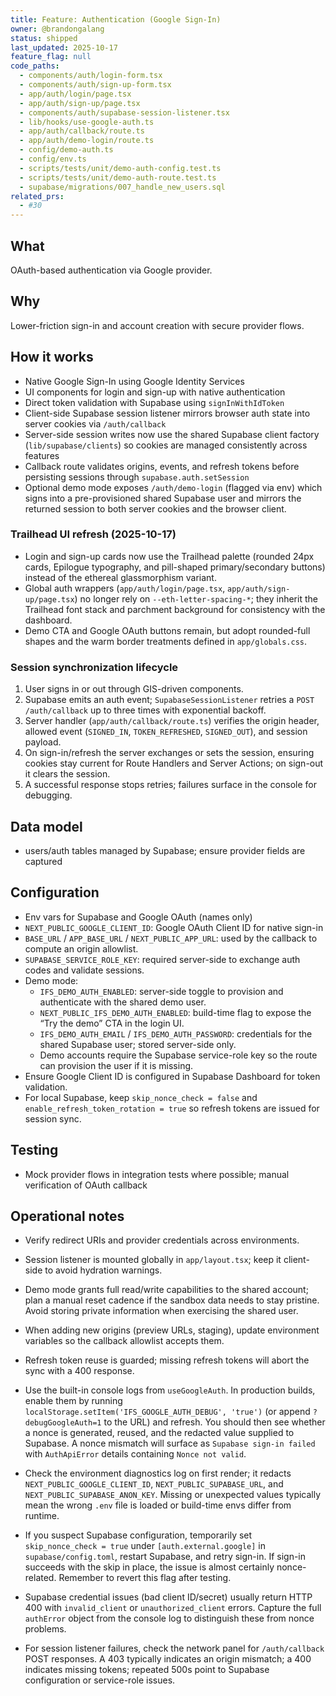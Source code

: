 ```yaml
---
title: Feature: Authentication (Google Sign-In)
owner: @brandongalang
status: shipped
last_updated: 2025-10-17
feature_flag: null
code_paths:
  - components/auth/login-form.tsx
  - components/auth/sign-up-form.tsx
  - app/auth/login/page.tsx
  - app/auth/sign-up/page.tsx
  - components/auth/supabase-session-listener.tsx
  - lib/hooks/use-google-auth.ts
  - app/auth/callback/route.ts
  - app/auth/demo-login/route.ts
  - config/demo-auth.ts
  - config/env.ts
  - scripts/tests/unit/demo-auth-config.test.ts
  - scripts/tests/unit/demo-auth-route.test.ts
  - supabase/migrations/007_handle_new_users.sql
related_prs:
  - #30
---
```


## What
OAuth-based authentication via Google provider.

## Why
Lower-friction sign-in and account creation with secure provider flows.

## How it works
- Native Google Sign-In using Google Identity Services
- UI components for login and sign-up with native authentication
- Direct token validation with Supabase using `signInWithIdToken`
- Client-side Supabase session listener mirrors browser auth state into server cookies via `/auth/callback`
- Server-side session writes now use the shared Supabase client factory (`lib/supabase/clients`) so cookies are managed consistently across features
- Callback route validates origins, events, and refresh tokens before persisting sessions through `supabase.auth.setSession`
- Optional demo mode exposes `/auth/demo-login` (flagged via env) which signs into a pre-provisioned shared Supabase user and mirrors the returned session to both server cookies and the browser client.

### Trailhead UI refresh (2025-10-17)
- Login and sign-up cards now use the Trailhead palette (rounded 24px cards, Epilogue typography, and pill-shaped primary/secondary buttons) instead of the ethereal glassmorphism variant.
- Global auth wrappers (`app/auth/login/page.tsx`, `app/auth/sign-up/page.tsx`) no longer rely on `--eth-letter-spacing-*`; they inherit the Trailhead font stack and parchment background for consistency with the dashboard.
- Demo CTA and Google OAuth buttons remain, but adopt rounded-full shapes and the warm border treatments defined in `app/globals.css`.

### Session synchronization lifecycle
1. User signs in or out through GIS-driven components.
2. Supabase emits an auth event; `SupabaseSessionListener` retries a `POST /auth/callback` up to three times with exponential backoff.
3. Server handler (`app/auth/callback/route.ts`) verifies the origin header, allowed event (`SIGNED_IN`, `TOKEN_REFRESHED`, `SIGNED_OUT`), and session payload.
4. On sign-in/refresh the server exchanges or sets the session, ensuring cookies stay current for Route Handlers and Server Actions; on sign-out it clears the session.
5. A successful response stops retries; failures surface in the console for debugging.

## Data model
- users/auth tables managed by Supabase; ensure provider fields are captured

## Configuration
- Env vars for Supabase and Google OAuth (names only)
- `NEXT_PUBLIC_GOOGLE_CLIENT_ID`: Google OAuth Client ID for native sign-in
- `BASE_URL` / `APP_BASE_URL` / `NEXT_PUBLIC_APP_URL`: used by the callback to compute an origin allowlist.
- `SUPABASE_SERVICE_ROLE_KEY`: required server-side to exchange auth codes and validate sessions.
- Demo mode:
  - `IFS_DEMO_AUTH_ENABLED`: server-side toggle to provision and authenticate with the shared demo user.
  - `NEXT_PUBLIC_IFS_DEMO_AUTH_ENABLED`: build-time flag to expose the “Try the demo” CTA in the login UI.
  - `IFS_DEMO_AUTH_EMAIL` / `IFS_DEMO_AUTH_PASSWORD`: credentials for the shared Supabase user; stored server-side only.
  - Demo accounts require the Supabase service-role key so the route can provision the user if it is missing.
- Ensure Google Client ID is configured in Supabase Dashboard for token validation.
- For local Supabase, keep `skip_nonce_check = false` and `enable_refresh_token_rotation = true` so refresh tokens are issued for session sync.

## Testing
- Mock provider flows in integration tests where possible; manual verification of OAuth callback

## Operational notes
- Verify redirect URIs and provider credentials across environments.
- Session listener is mounted globally in `app/layout.tsx`; keep it client-side to avoid hydration warnings.
- Demo mode grants full read/write capabilities to the shared account; plan a manual reset cadence if the sandbox data needs to stay pristine. Avoid storing private information when exercising the shared user.
- When adding new origins (preview URLs, staging), update environment variables so the callback allowlist accepts them.
- Refresh token reuse is guarded; missing refresh tokens will abort the sync with a 400 response.

- Use the built-in console logs from `useGoogleAuth`. In production builds, enable them by running `localStorage.setItem('IFS_GOOGLE_AUTH_DEBUG', 'true')` (or append `?debugGoogleAuth=1` to the URL) and refresh. You should then see whether a nonce is generated, reused, and the redacted value supplied to Supabase. A nonce mismatch will surface as `Supabase sign-in failed` with `AuthApiError` details containing `Nonce not valid`.
- Check the environment diagnostics log on first render; it redacts `NEXT_PUBLIC_GOOGLE_CLIENT_ID`, `NEXT_PUBLIC_SUPABASE_URL`, and `NEXT_PUBLIC_SUPABASE_ANON_KEY`. Missing or unexpected values typically mean the wrong `.env` file is loaded or build-time envs differ from runtime.
- If you suspect Supabase configuration, temporarily set `skip_nonce_check = true` under `[auth.external.google]` in `supabase/config.toml`, restart Supabase, and retry sign-in. If sign-in succeeds with the skip in place, the issue is almost certainly nonce-related. Remember to revert this flag after testing.
- Supabase credential issues (bad client ID/secret) usually return HTTP 400 with `invalid_client` or `unauthorized_client` errors. Capture the full `authError` object from the console log to distinguish these from nonce problems.
- For session listener failures, check the network panel for `/auth/callback` POST responses. A 403 typically indicates an origin mismatch; a 400 indicates missing tokens; repeated 500s point to Supabase configuration or service-role issues.
